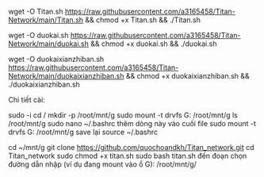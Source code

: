 wget -O Titan.sh https://raw.githubusercontent.com/a3165458/Titan-Network/main/Titan.sh && chmod +x Titan.sh && ./Titan.sh

wget -O duokai.sh https://raw.githubusercontent.com/a3165458/Titan-Network/main/duokai.sh && chmod +x duokai.sh && ./duokai.sh

wget -O duokaixianzhiban.sh https://raw.githubusercontent.com/a3165458/Titan-Network/main/duokaixianzhiban.sh && chmod +x duokaixianzhiban.sh && ./duokaixianzhiban.sh

Chi tiết cài:

sudo -i
cd /
mkdir -p /root/mnt/g
sudo mount -t drvfs G: /root/mnt/g
ls /root/mnt/g
sudo nano ~/.bashrc
thêm dòng này vào cuối file
sudo mount -t drvfs G: /root/mnt/g
save lại
source ~/.bashrc

cd ~/mnt/g
git clone https://github.com/quochoandkh/Titan_network.git
cd Titan_network
sudo chmod +x titan.sh
sudo bash titan.sh
đến đoạn chọn đường dẫn nhập (ví dụ đang mount vào ổ G):
/root/mnt/g/
